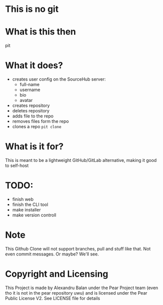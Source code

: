 # This is no git

# What is this then
pit

# What it does?
* creates user config on the SourceHub server:
  * full-name
  * username
  * bio
  * avatar
* creates repository
* deletes repository
* adds file to the repo
* removes files form the repo
* clones a repo `pit clone`

# What is it for?
This is meant to be a lightweight GitHub/GitLab alternative, making it good to self-host

# TODO:
* finish web
* finish the CLI tool
* make installer
* make version controll

# Note
This Github Clone will not support branches, pull and stuff like that. Not even commit messages. Or maybe? We'll see.

# Copyright and Licensing

This Project is made by Alexandru Balan under the Pear Project team (even tho it is not in the pear repository uwu) and is licensed under the Pear Public License V2.
See LICENSE file for details
